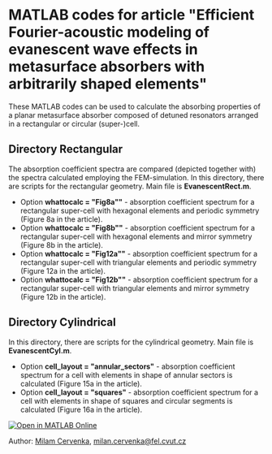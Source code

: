 # MATLAB codes for article "Efficient Fourier-acoustic modeling of evanescent wave effects in metasurface absorbers with arbitrarily shaped elements"

These MATLAB codes can be used to calculate the absorbing properties of a planar metasurface absorber composed of detuned resonators arranged in a rectangular or circular (super-)cell. 

## Directory Rectangular

The absorption coefficient spectra are compared (depicted together with) the spectra calculated employing the FEM-simulation. 
In this directory, there are scripts for the rectangular geometry. Main file is **EvanescentRect.m**.
* Option **whattocalc = "Fig8a""** - absorption coefficient spectrum for a rectangular super-cell with hexagonal elements and periodic symmetry  (Figure 8a in the article).
* Option **whattocalc = "Fig8b""** - absorption coefficient spectrum for a rectangular super-cell with hexagonal elements and mirror symmetry  (Figure 8b in the article).
* Option **whattocalc = "Fig12a""** - absorption coefficient spectrum for a rectangular super-cell with triangular elements and periodic symmetry  (Figure 12a in the article).
* Option **whattocalc = "Fig12b""** - absorption coefficient spectrum for a rectangular super-cell with triangular elements and mirror symmetry  (Figure 12b in the article).

## Directory Cylindrical
In this directory, there are scripts for the cylindrical geometry. Main file is **EvanescentCyl.m**.
* Option **cell_layout = "annular_sectors"** - absorption coefficient spectrum for a cell with elements in shape of annular sectors is calculated (Figure 15a in the article).
* Option **cell_layout = "squares"** - absorption coefficient spectrum for a cell with elements in shape of squares and circular segments is calculated (Figure 16a in the article).

[![Open in MATLAB Online](https://www.mathworks.com/images/responsive/global/open-in-matlab-online.svg)](https://matlab.mathworks.com/open/github/v1?repo=MilanCervenka/EvanescentFourier)

Author: [Milam Cervenka](https://phys.fel.cvut.cz/en/person/?who=cervenm3&jaz=en), <milan.cervenka@fel.cvut.cz>

